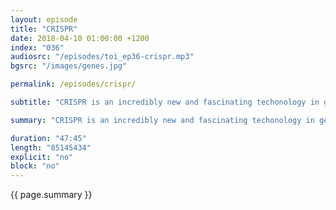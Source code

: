 ```yaml
---
layout: episode
title: "CRISPR"
date: 2018-04-10 01:00:00 +1200
index: "036"
audiosrc: "/episodes/toi_ep36-crispr.mp3"
bgsrc: "/images/genes.jpg"

permalink: /episodes/crispr/

subtitle: "CRISPR is an incredibly new and fascinating techonology in gene science - a technique that allows us to programmatically edit genes. This episode, we really get in the weeds, and discuss what it is, how it works, what the current research looks like and the ethical and moral implications of such a technology."

summary: "CRISPR is an incredibly new and fascinating techonology in gene science - a technique that allows us to programmatically edit genes. This episode, we really get in the weeds, and discuss what it is, how it works, what the current research looks like and the ethical and moral implications of such a technology."

duration: "47:45"
length: "85145434"
explicit: "no"
block: "no" 
---
```

<section class="summary" markdown="1">

{{ page.summary }}

</section>



<section id="shownotes" class="hidden" markdown="1">


</section>

